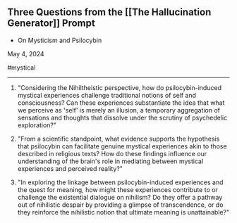 ## Three Questions from the [[The Hallucination Generator]] Prompt 

- On Mysticism and Psilocybin

May 4, 2024

#mystical

* * *

  

1. "Considering the Nihiltheistic perspective, how do psilocybin-induced mystical experiences challenge traditional notions of self and consciousness? Can these experiences substantiate the idea that what we perceive as 'self' is merely an illusion, a temporary aggregation of sensations and thoughts that dissolve under the scrutiny of psychedelic exploration?"

  

2. "From a scientific standpoint, what evidence supports the hypothesis that psilocybin can facilitate genuine mystical experiences akin to those described in religious texts? How do these findings influence our understanding of the brain's role in mediating between mystical experiences and perceived reality?"

  

3. "In exploring the linkage between psilocybin-induced experiences and the quest for meaning, how might these experiences contribute to or challenge the existential dialogue on nihilism? Do they offer a pathway out of nihilistic despair by providing a glimpse of transcendence, or do they reinforce the nihilistic notion that ultimate meaning is unattainable?"